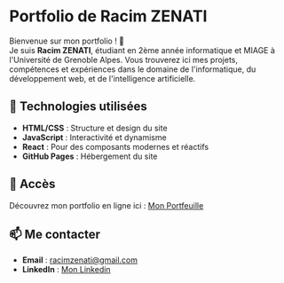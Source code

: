 # Portfolio de Racim ZENATI

Bienvenue sur mon portfolio ! 🎨  
Je suis **Racim ZENATI**, étudiant en 2ème année informatique et MIAGE à l'Université de Grenoble Alpes. Vous trouverez ici mes projets, compétences et expériences dans le domaine de l'informatique, du développement web, et de l'intelligence artificielle.

## 🚀 Technologies utilisées

- **HTML/CSS** : Structure et design du site  
- **JavaScript** : Interactivité et dynamisme  
- **React** : Pour des composants modernes et réactifs  
- **GitHub Pages** : Hébergement du site

## 🔗 Accès

Découvrez mon portfolio en ligne ici : [Mon Portfeuille](https://ton-lien-github.io)

## 📫 Me contacter

- **Email** : racimzenati@gmail.com  
- **LinkedIn** : [Mon Linkedin](www.linkedin.com/in/racim-zenati)
